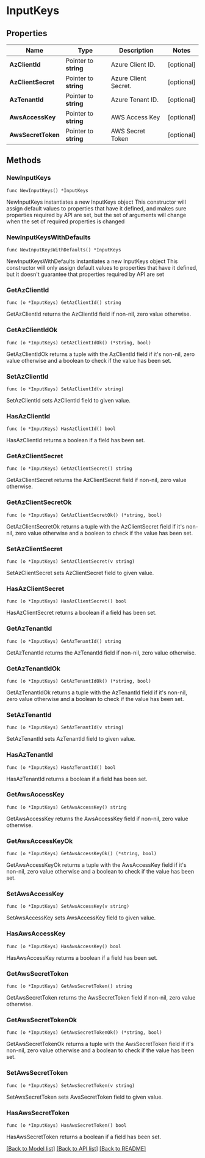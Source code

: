 # InputKeys

## Properties

Name | Type | Description | Notes
------------ | ------------- | ------------- | -------------
**AzClientId** | Pointer to **string** | Azure Client ID. | [optional] 
**AzClientSecret** | Pointer to **string** | Azure Client Secret. | [optional] 
**AzTenantId** | Pointer to **string** | Azure Tenant ID. | [optional] 
**AwsAccessKey** | Pointer to **string** | AWS Access Key | [optional] 
**AwsSecretToken** | Pointer to **string** | AWS Secret Token | [optional] 

## Methods

### NewInputKeys

`func NewInputKeys() *InputKeys`

NewInputKeys instantiates a new InputKeys object
This constructor will assign default values to properties that have it defined,
and makes sure properties required by API are set, but the set of arguments
will change when the set of required properties is changed

### NewInputKeysWithDefaults

`func NewInputKeysWithDefaults() *InputKeys`

NewInputKeysWithDefaults instantiates a new InputKeys object
This constructor will only assign default values to properties that have it defined,
but it doesn't guarantee that properties required by API are set

### GetAzClientId

`func (o *InputKeys) GetAzClientId() string`

GetAzClientId returns the AzClientId field if non-nil, zero value otherwise.

### GetAzClientIdOk

`func (o *InputKeys) GetAzClientIdOk() (*string, bool)`

GetAzClientIdOk returns a tuple with the AzClientId field if it's non-nil, zero value otherwise
and a boolean to check if the value has been set.

### SetAzClientId

`func (o *InputKeys) SetAzClientId(v string)`

SetAzClientId sets AzClientId field to given value.

### HasAzClientId

`func (o *InputKeys) HasAzClientId() bool`

HasAzClientId returns a boolean if a field has been set.

### GetAzClientSecret

`func (o *InputKeys) GetAzClientSecret() string`

GetAzClientSecret returns the AzClientSecret field if non-nil, zero value otherwise.

### GetAzClientSecretOk

`func (o *InputKeys) GetAzClientSecretOk() (*string, bool)`

GetAzClientSecretOk returns a tuple with the AzClientSecret field if it's non-nil, zero value otherwise
and a boolean to check if the value has been set.

### SetAzClientSecret

`func (o *InputKeys) SetAzClientSecret(v string)`

SetAzClientSecret sets AzClientSecret field to given value.

### HasAzClientSecret

`func (o *InputKeys) HasAzClientSecret() bool`

HasAzClientSecret returns a boolean if a field has been set.

### GetAzTenantId

`func (o *InputKeys) GetAzTenantId() string`

GetAzTenantId returns the AzTenantId field if non-nil, zero value otherwise.

### GetAzTenantIdOk

`func (o *InputKeys) GetAzTenantIdOk() (*string, bool)`

GetAzTenantIdOk returns a tuple with the AzTenantId field if it's non-nil, zero value otherwise
and a boolean to check if the value has been set.

### SetAzTenantId

`func (o *InputKeys) SetAzTenantId(v string)`

SetAzTenantId sets AzTenantId field to given value.

### HasAzTenantId

`func (o *InputKeys) HasAzTenantId() bool`

HasAzTenantId returns a boolean if a field has been set.

### GetAwsAccessKey

`func (o *InputKeys) GetAwsAccessKey() string`

GetAwsAccessKey returns the AwsAccessKey field if non-nil, zero value otherwise.

### GetAwsAccessKeyOk

`func (o *InputKeys) GetAwsAccessKeyOk() (*string, bool)`

GetAwsAccessKeyOk returns a tuple with the AwsAccessKey field if it's non-nil, zero value otherwise
and a boolean to check if the value has been set.

### SetAwsAccessKey

`func (o *InputKeys) SetAwsAccessKey(v string)`

SetAwsAccessKey sets AwsAccessKey field to given value.

### HasAwsAccessKey

`func (o *InputKeys) HasAwsAccessKey() bool`

HasAwsAccessKey returns a boolean if a field has been set.

### GetAwsSecretToken

`func (o *InputKeys) GetAwsSecretToken() string`

GetAwsSecretToken returns the AwsSecretToken field if non-nil, zero value otherwise.

### GetAwsSecretTokenOk

`func (o *InputKeys) GetAwsSecretTokenOk() (*string, bool)`

GetAwsSecretTokenOk returns a tuple with the AwsSecretToken field if it's non-nil, zero value otherwise
and a boolean to check if the value has been set.

### SetAwsSecretToken

`func (o *InputKeys) SetAwsSecretToken(v string)`

SetAwsSecretToken sets AwsSecretToken field to given value.

### HasAwsSecretToken

`func (o *InputKeys) HasAwsSecretToken() bool`

HasAwsSecretToken returns a boolean if a field has been set.


[[Back to Model list]](../README.md#documentation-for-models) [[Back to API list]](../README.md#documentation-for-api-endpoints) [[Back to README]](../README.md)


